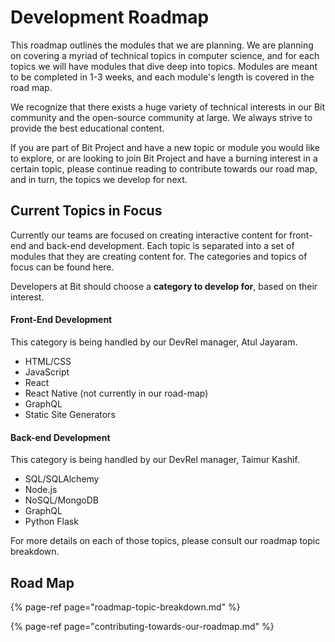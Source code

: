 # Development Roadmap

This roadmap outlines the modules that we are planning. We are planning on covering a myriad of technical topics in computer science, and for each topics we will have modules that dive deep into topics. Modules are meant to be completed in 1-3 weeks, and each module's length is covered in the road map.

We recognize that there exists a huge variety of technical interests in our Bit community and the open-source community at large. We always strive to provide the best educational content.

If you are part of Bit Project and have a new topic or module you would like to explore, or are looking to join Bit Project and have a burning interest in a certain topic, please continue reading to contribute towards our road map, and in turn, the topics we develop for next.

## Current Topics in Focus

Currently our teams are focused on creating interactive content for front-end and back-end development. Each topic is separated into a set of modules that they are creating content for. The categories and topics of focus can be found here.

Developers at Bit should choose a **category to develop for**, based on their interest.

#### **Front-End Development**

This category is being handled by our DevRel manager, Atul Jayaram.

* HTML/CSS
* JavaScript
* React
* React Native \(not currently in our road-map\)
* GraphQL
* Static Site Generators 

#### Back-end Development

This category is being handled by our DevRel manager, Taimur Kashif.

* SQL/SQLAlchemy
* Node.js
* NoSQL/MongoDB
* GraphQL
* Python Flask

For more details on each of those topics, please consult our roadmap topic breakdown.

## Road Map

{% page-ref page="roadmap-topic-breakdown.md" %}

{% page-ref page="contributing-towards-our-roadmap.md" %}



